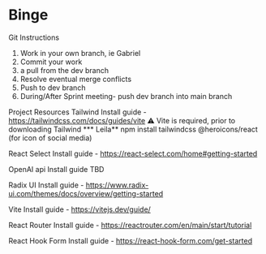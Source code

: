 # Binge

Git Instructions

1. Work in your own branch, ie Gabriel
2. Commit your work
3.  a pull from the dev branch
4. Resolve eventual merge conflicts
5. Push to dev branch
6. During/After Sprint meeting- push dev branch into main branch




Project Resources
Tailwind
 Install guide - https://tailwindcss.com/docs/guides/vite
  ⚠ Vite is required, prior to downloading Tailwind
 *** Leila**
 npm install tailwindcss @heroicons/react (for icon of social media)


 React Select
 Install guide - https://react-select.com/home#getting-started 

OpenAI api
Install guide
TBD

Radix UI
Install guide - https://www.radix-ui.com/themes/docs/overview/getting-started

Vite
Install guide -  https://vitejs.dev/guide/

React Router
Install guide - https://reactrouter.com/en/main/start/tutorial

React Hook Form
Install guide - https://react-hook-form.com/get-started

